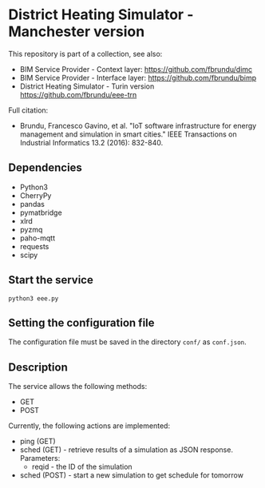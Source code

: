 # District Heating Simulator - Manchester version

This repository is part of a collection, see also:
- BIM Service Provider - Context layer: https://github.com/fbrundu/dimc
- BIM Service Provider - Interface layer: https://github.com/fbrundu/bimp
- District Heating Simulator - Turin version https://github.com/fbrundu/eee-trn

Full citation:
- Brundu, Francesco Gavino, et al. "IoT software infrastructure for energy management and simulation in smart cities." IEEE Transactions on Industrial Informatics 13.2 (2016): 832-840.

## Dependencies

* Python3
* CherryPy
* pandas
* pymatbridge
* xlrd
* pyzmq
* paho-mqtt
* requests
* scipy

## Start the service

    python3 eee.py

## Setting the configuration file

The configuration file must be saved in the directory `conf/` as `conf.json`.

## Description

The service allows the following methods:

* GET
* POST

Currently, the following actions are implemented:

* ping (GET)
* sched (GET) - retrieve results of a simulation as JSON response. Parameters:
    * reqid - the ID of the simulation
* sched (POST) - start a new simulation to get schedule for tomorrow

